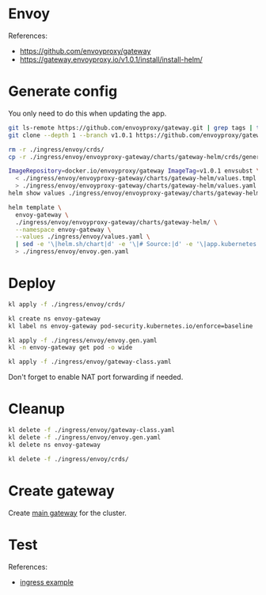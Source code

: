 
# Envoy

References:
- https://github.com/envoyproxy/gateway
- https://gateway.envoyproxy.io/v1.0.1/install/install-helm/

# Generate config

You only need to do this when updating the app.

```bash
git ls-remote https://github.com/envoyproxy/gateway.git | grep tags | tail
git clone --depth 1 --branch v1.0.1 https://github.com/envoyproxy/gateway.git ./ingress/envoy/envoyproxy-gateway/

rm -r ./ingress/envoy/crds/
cp -r ./ingress/envoy/envoyproxy-gateway/charts/gateway-helm/crds/generated/ ./ingress/envoy/crds/

ImageRepository=docker.io/envoyproxy/gateway ImageTag=v1.0.1 envsubst \
  < ./ingress/envoy/envoyproxy-gateway/charts/gateway-helm/values.tmpl.yaml \
  > ./ingress/envoy/envoyproxy-gateway/charts/gateway-helm/values.yaml
helm show values ./ingress/envoy/envoyproxy-gateway/charts/gateway-helm/ > ./ingress/envoy/default-values.yaml
```

```bash
helm template \
  envoy-gateway \
  ./ingress/envoy/envoyproxy-gateway/charts/gateway-helm/ \
  --namespace envoy-gateway \
  --values ./ingress/envoy/values.yaml \
  | sed -e '\|helm.sh/chart|d' -e '\|# Source:|d' -e '\|app.kubernetes.io/managed-by|d' -e '\|app.kubernetes.io/instance|d' -e '\|app.kubernetes.io/part-of|d' -e '\|app.kubernetes.io/version|d' -e '/creationTimestamp: null/d' \
  > ./ingress/envoy/envoy.gen.yaml
```

# Deploy

```bash
kl apply -f ./ingress/envoy/crds/

kl create ns envoy-gateway
kl label ns envoy-gateway pod-security.kubernetes.io/enforce=baseline

kl apply -f ./ingress/envoy/envoy.gen.yaml
kl -n envoy-gateway get pod -o wide

kl apply -f ./ingress/envoy/gateway-class.yaml
```

Don't forget to enable NAT port forwarding if needed.

# Cleanup

```bash
kl delete -f ./ingress/envoy/gateway-class.yaml
kl delete -f ./ingress/envoy/envoy.gen.yaml
kl delete ns envoy-gateway

kl delete -f ./ingress/envoy/crds/
```

# Create gateway

Create [main gateway](../gateway-api/readme.md) for the cluster.

# Test

References:
- [ingress example](../../test/ingress/readme.md)
